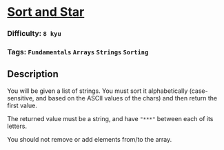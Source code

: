 # [Sort and Star](https://www.codewars.com/kata/57cfdf34902f6ba3d300001e)

### Difficulty: `8 kyu`

### Tags: `Fundamentals` `Arrays` `Strings` `Sorting`

## Description

You will be given a list of strings. You must sort it alphabetically (case-sensitive, and based on the ASCII values of the chars) and then return the first value.

The returned value must be a string, and have `"***"` between each of its letters.

You should not remove or add elements from/to the array.